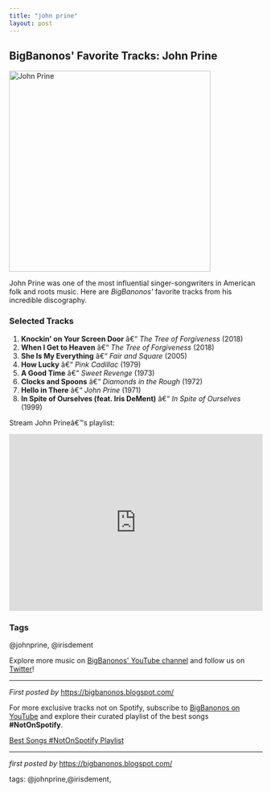 ```yaml
---
title: "john prine"
layout: post
---
```

<h2>BigBanonos' Favorite Tracks: John Prine</h2> <div > <a href="https://media.newyorker.com/photos/5e8e097895059b0009490b3b/master/pass/Petrusich-JohnPrinePostscript.jpg"> <img src="https://media.newyorker.com/photos/5e8e097895059b0009490b3b/master/pass/Petrusich-JohnPrinePostscript.jpg" alt="John Prine" width="400" /> </a>
</div> <p>John Prine was one of the most influential singer-songwriters in American folk and roots music. Here are <em>BigBanonos'</em> favorite tracks from his incredible discography.</p> <h3>Selected Tracks</h3>
<ol> <li><strong>Knockin' on Your Screen Door</strong> â€“ <em>The Tree of Forgiveness</em> (2018)</li> <li><strong>When I Get to Heaven</strong> â€“ <em>The Tree of Forgiveness</em> (2018)</li> <li><strong>She Is My Everything</strong> â€“ <em>Fair and Square</em> (2005)</li> <li><strong>How Lucky</strong> â€“ <em>Pink Cadillac</em> (1979)</li> <li><strong>A Good Time</strong> â€“ <em>Sweet Revenge</em> (1973)</li> <li><strong>Clocks and Spoons</strong> â€“ <em>Diamonds in the Rough</em> (1972)</li> <li><strong>Hello in There</strong> â€“ <em>John Prine</em> (1971)</li> <li><strong>In Spite of Ourselves (feat. Iris DeMent)</strong> â€“ <em>In Spite of Ourselves</em> (1999)</li>
</ol> <p>Stream John Prineâ€™s playlist:</p>
<iframe src="https://open.spotify.com/embed/playlist/7m8cSXUyiQg6S4obpZWqyI?utm_source=generator" width="100%" height="352" frameBorder="0" allowfullscreen="" allow="autoplay; clipboard-write; encrypted-media; fullscreen; picture-in-picture" loading="lazy"></iframe> <h3>Tags</h3>
<p>@johnprine, @irisdement</p> <p>Explore more music on <a href="https://www.youtube.com/@BigBanonos" target="_blank">BigBanonos' YouTube channel</a> and follow us on <a href="https://twitter.com/BigBanonos" target="_blank">Twitter</a>!</p> <hr />
<p><em>First posted by</em> <a href="https://bigbanonos.blogspot.com/" rel="noopener" target="_new">https://bigbanonos.blogspot.com/</a></p>


<!--Subscribe and Playlist Links-->
<div>
    <p>For more exclusive tracks not on Spotify, subscribe to <a href="https://www.youtube.com/@BigBanonos" target="_blank">BigBanonos on YouTube</a> and explore their curated playlist of the best songs <strong>#NotOnSpotify</strong>.</p>
    <p><a href="https://www.youtube.com/playlist?list=PLtuNtuTatqI0kFahUCbtbfenC_ET5O_tr" target="_blank">Best Songs #NotOnSpotify Playlist<br /></a></p></div>

<hr />

<p><em>first posted by</em> <a href="https://bigbanonos.blogspot.com/" rel="noopener" target="_new">https://bigbanonos.blogspot.com/</a></p>

<p>tags: @johnprine,@irisdement,</p>
